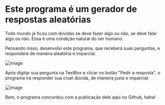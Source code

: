<h1>Este programa é um gerador de respostas aleatórias </h1>

<p>Todo mundo já ficou com dúvidas se deve fazer algo ou não, se deve falar algo ou não. Essa é uma condição natural do ser humano.</p>

<p>Pensando nisso, desenvolvi este programa, que receberá suas perguntas, e responderá de maneira aleatória e imparcial.</p>


![image](https://user-images.githubusercontent.com/82005636/175838431-fa6b6f17-c240-46ad-812c-c432eed6cfab.png)

<p>Após digitar sua pergunta na TextBox e clicar no botão "Pedir a resposta", o programa irá responder sua cruel dúvida, de maneira justa e imparcial.</p>

![image](https://user-images.githubusercontent.com/82005636/175838509-ec16b82c-72cd-4159-8120-8656d37e67b9.png)

<p>Bem, o programa concordou com a publicação dele aqui no Github, haha!</p>

